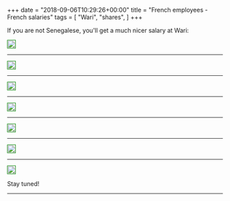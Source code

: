 +++
date = "2018-09-06T10:29:26+00:00"
title = "French employees - French salaries"
tags = [
    "Wari",
    "shares",
]
+++

If you are not Senegalese, you'll get a much nicer salary at Wari:
<!--more-->
<div class="container" style="width:auto">
  <a target="blank" href="https://image.ibb.co/miqAWJ/m22_1.jpg">
    <img src="https://image.ibb.co/miqAWJ/m22_1.jpg" style="padding:1px;border:thin solid green;max-width:100%">
  </a>
</div>



<hr>
<div class="container" style="width:auto">
  <a target="blank" href="https://image.ibb.co/hDyayy/m22_2.jpg">
    <img src="https://image.ibb.co/hDyayy/m22_2.jpg" style="padding:1px;border:thin solid green;max-width:100%">
  </a>
</div>
<hr>
<div class="container" style="width:auto">
  <a target="blank" href="https://image.ibb.co/m1azQd/m22_3.jpg">
    <img src="https://image.ibb.co/m1azQd/m22_3.jpg" style="padding:1px;border:thin solid green;max-width:100%">
  </a>
</div>
<hr>
<div class="container" style="width:auto">
  <a target="blank" href="https://image.ibb.co/gEK4rJ/m22_4.jpg">
    <img src="https://image.ibb.co/gEK4rJ/m22_4.jpg" style="padding:1px;border:thin solid green;max-width:100%">
  </a>
</div>
<hr>
<div class="container" style="width:auto">
  <a target="blank" href="https://image.ibb.co/hgdm5d/m22_5.jpg">
    <img src="https://image.ibb.co/hgdm5d/m22_5.jpg" style="padding:1px;border:thin solid green;max-width:100%">
  </a>
</div>
<hr>
<div class="container" style="width:auto">
  <a target="blank" href="https://image.ibb.co/dzBjrJ/m22_6.jpg">
    <img src="https://image.ibb.co/dzBjrJ/m22_6.jpg" style="padding:1px;border:thin solid green;max-width:100%">
  </a>
</div>
<hr>
<div class="container" style="width:auto">
  <a target="blank" href="https://image.ibb.co/hnDiJy/m22_71.jpg">
    <img src="https://image.ibb.co/hnDiJy/m22_71.jpg" style="padding:1px;border:thin solid green;max-width:100%">
  </a>
</div>

Stay tuned!


<hr>
